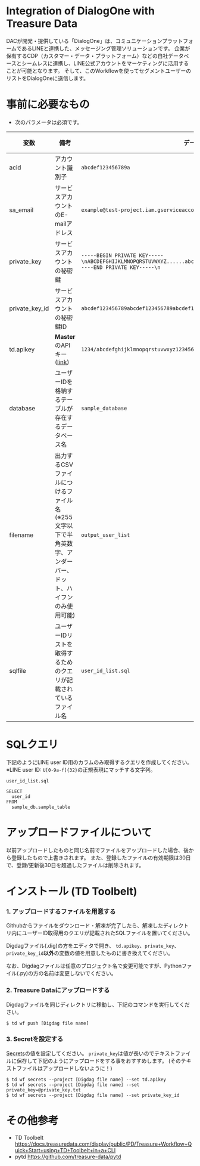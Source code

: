 # Integration of DialogOne with Treasure Data 
DACが開発・提供している「DialogOne」は、コミュニケーションプラットフォームであるLINEと連携した、メッセージング管理ソリューションです。
企業が保有するCDP（カスタマー・データ・プラットフォーム）などの自社データベースとシームレスに連携し、LINE公式アカウントをマーケティングに活用することが可能となります。
そして、このWorkflowを使ってセグメントユーザーのリストをDialogOneに送信します。

# 事前に必要なもの
- 次のパラメータは必須です。

| 変数 | 備考 | データ例 | データ取得元 |
| -------- | ----------- | -------- | -------- |
| acid |アカウント識別子 | `abcdef123456789a`| DAC |
| sa_email | サービスアカウントのE-mailアドレス | `example@test-project.iam.gserviceaccount.com`| DAC |
| private_key | サービスアカウントの秘密鍵 | `-----BEGIN PRIVATE KEY-----\nABCDEFGHIJKLMNOPQRSTUVWXYZ......abcdefghijklmnopqrstuvwxyz+1234567890=\n-----END PRIVATE KEY-----\n`| DAC |
| private_key_id | サービスアカウントの秘密鍵ID | `abcdef123456789abcdef123456789abcdef1234`| DAC |
| td.apikey | **Master**のAPIキー([link](https://docs.treasuredata.com/display/public/PD/Getting+Your+API+Keys)) | `1234/abcdefghijklmnopqrstuvwxyz1234567890`| Treasure Data |
| database | ユーザーIDを格納するテーブルが存在するデータベース名 | `sample_database` | Treasure Data |
| filename | 出力するCSVファイルにつけるファイル名 (※255文字以下で半角英数字、アンダーバー、ドット、ハイフンのみ使用可能) | `output_user_list`|  |
| sqlfile | ユーザーIDリストを取得するためのクエリが記載されているファイル名 | `user_id_list.sql` |  |

# SQLクエリ
下記のようにLINE user ID用のカラムのみ取得するクエリを作成してください。
※LINE user ID: `U[0-9a-f]{32}`の正規表現にマッチする文字列。

`user_id_list.sql`
```
SELECT 
  user_id
FROM
  sample_db.sample_table
```

# アップロードファイルについて
以前アップロードしたものと同じ名前でファイルをアップロードした場合、後から登録したもので上書きされます。
また、登録したファイルの有効期限は30日で、登録/更新後30日を超過したファイルは削除されます。

# インストール (TD Toolbelt)  
### 1. アップロードするファイルを用意する
Githubからファイルをダウンロード・解凍が完了したら、解凍したディレクトリ内にユーザーID取得用のクエリが記載されたSQLファイルを置いてください。

Digdagファイル(.dig)の方をエディタで開き、 `td.apikey`、`private_key`、`private_key_id`**以外**の変数の値を用意したものに書き換えてください。

なお、Digdagファイルは任意のプロジェクト名で変更可能ですが、Pythonファイル(.py)の方の名前は変更しないでください。



### 2. Treasure Dataにアップロードする
Digdagファイルを同じディレクトリに移動し、下記のコマンドを実行してください。


    $ td wf push [Digdag file name]
### 3. Secretを設定する
[Secrets](https://docs.treasuredata.com/display/public/PD/About+Workflow+Secret+Management)の値を設定してください。
`private_key`は値が長いのでテキストファイルに保存して下記のようにアップロードをする事をおすすめします。  (そのテキストファイルはアップロードしないように！)

    $ td wf secrets --project [Digdag file name] --set td.apikey
    $ td wf secrets --project [Digdag file name] --set private_key=@private_key.txt
    $ td wf secrets --project [Digdag file name] --set private_key_id


# その他参考
- TD Toolbelt
https://docs.treasuredata.com/display/public/PD/Treasure+Workflow+Quick+Start+using+TD+Toolbelt+in+a+CLI
- pytd
https://github.com/treasure-data/pytd
